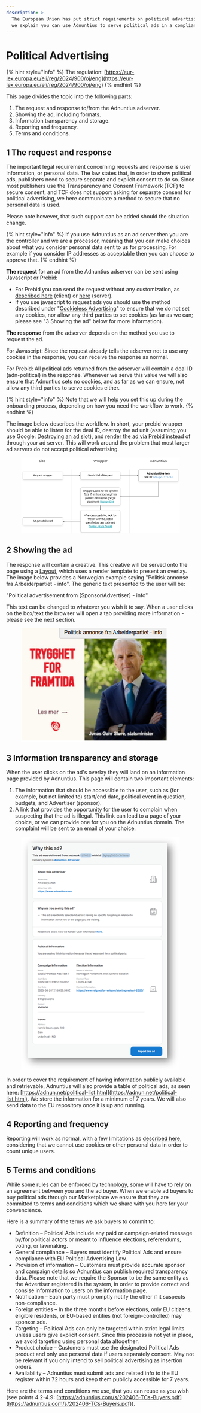 ```yaml
---
description: >-
  The European Union has put strict requirements on political advertising. Here
  we explain you can use Adnuntius to serve political ads in a compliant manner.
---
```


# Political Advertising

{% hint style="info" %}
The regulation: [https://eur-lex.europa.eu/eli/reg/2024/900/oj/eng](https://eur-lex.europa.eu/eli/reg/2024/900/oj/eng)
{% endhint %}

This page divides the topic into the following parts:&#x20;

1. The request and response to/from the Adnuntius adserver.
2. Showing the ad, including formats.&#x20;
3. Information transparency and storage.
4. Reporting and frequency.
5. Terms and conditions.

## 1 The request and response

The important legal requirement concerning requests and response is user information, or personal data. The law states that, in order to show political ads, publishers need to secure separate and explicit consent to do so. Since most publishers use the Transparency and Consent Framework (TCF) to secure consent, and TCF does not support asking for separate consent for political advertising, we here communicate a method to secure that no personal data is used.&#x20;

Please note however, that such support can be added should the situation change.&#x20;

{% hint style="info" %}
If you use Adnuntius as an ad server then you are the controller and we are a processor, meaning that you  can make choices about what you consider personal data sent to us for processing. For example if you consider IP addresses as acceptable then you can choose to approve that.
{% endhint %}

**The request** for an ad from the Adnuntius adserver can be sent using Javascript or Prebid:&#x20;

* For Prebid you can send the request without any customization, as [described here](https://docs.prebid.org/dev-docs/bidders/adnuntius) (client) or [here](../adnuntius-advertising/requesting-ads/intro/adn-utility.md) (server).&#x20;
* If you use javascript to request ads you should use the method described under "[Cookieless Advertising](../adnuntius-advertising/requesting-ads/cookieless-advertising.md)" to ensure that we do not set any cookies, nor allow any third parties to set cookies (as far as we can; please see "3 Showing the ad" below for more information).&#x20;

**The response** from the adserver depends on the method you use to request the ad.&#x20;

For Javascript: Since the request already tells the adserver not to use any cookies in the response, you can receive the response as normal.&#x20;

For Prebid: All political ads returned from the adserver will contain a deal ID (adn-political) in the response. Whenever we serve this value we will also ensure that Adnuntius sets no cookies, and as far as we can ensure, not allow any third parties to serve cookies either.&#x20;

{% hint style="info" %}
Note that we will help you set this up during the onboarding process, depending on how you need the workflow to work.
{% endhint %}

The image below describes the workflow. In short, your prebid wrapper should be able to listen for the deal ID, destroy the ad unit (assuming you use Google: [Destroying an ad slot](https://developers.google.com/publisher-tag/reference#googletag.destroySlots)), and [render the ad via Prebid](https://docs.prebid.org/dev-docs/publisher-api-reference/renderAd.html) instead of through your ad server. This will work around the problem that most larger ad servers do not accept political advertising.&#x20;

<figure><img src="../.gitbook/assets/Political ads workflow prebid.png" alt=""><figcaption></figcaption></figure>

## 2 Showing the ad

The response will contain a creative. This creative will be served onto the page using a [Layout](../adnuntius-advertising/admin-ui/design/layouts.md), which uses a render template to present an overlay. The image below provides a Norwegian example saying "Politisk annonse fra Arbeiderpartiet - info". The generic text presented to the user will be:&#x20;

"Political advertisement from \[Sponsor/Advertiser] - info"

This text can be changed to whatever you wish it to say. When a user clicks on the box/text the browser will open a tab providing more information - please see the next section.&#x20;

<figure><img src="../.gitbook/assets/202508 Political Ad Example.png" alt=""><figcaption></figcaption></figure>

## 3 Information transparency and storage

When the user clicks on the ad's overlay they will land on an information page provided by Adnuntius. This page will contain two important elements:&#x20;

1. The information that should be accessible to the user, such as (for example, but not limited to) start/end date, political event in question, budgets, and Advertiser (sponsor).&#x20;
2. A link that provides the opportunity for the user to complain when suspecting that the ad is illegal. This link can lead to a page of your choice, or we can provide one for you on the Adnuntius domain. The complaint will be sent to an email of your choice.&#x20;

<figure><img src="../.gitbook/assets/202508 Political Ad Info Page.png" alt=""><figcaption></figcaption></figure>

In order to cover the requirement of having information publicly available and retrievable, Adnuntius will also provide a table of political ads, as seen here: [https://adnun.net/political-list.html](https://adnun.net/political-list.html). We store the information for a minimum of 7 years. We will also send data to the EU repository once it is up and running.

## 4 Reporting and frequency

Reporting will work as normal, with a few limitations as [described here](../adnuntius-advertising/requesting-ads/cookieless-advertising.md#what-we-cant-do-when-a-dvertising-anonymously), considering that we cannot use cookies or other personal data in order to count unique users.&#x20;

## 5 Terms and conditions

While some rules can be enforced by technology, some will have to rely on an agreement between you and the ad buyer. When we enable ad buyers to buy political ads through our Marketplace we ensure that they are committed to terms and conditions which we share with you here for your convencience.&#x20;

Here is a summary of the terms we ask buyers to commit to:&#x20;

* Definition – Political Ads include any paid or campaign-related message by/for political actors or meant to influence elections, referendums, voting, or lawmaking.
* General compliance – Buyers must identify Political Ads and ensure compliance with EU Political Advertising Law.
* Provision of information – Customers must provide accurate sponsor and campaign details so Adnuntius can publish required transparency data. Please note that we require the Sponsor to be the same entity as the Advertiser registered in the system, in order to provide correct and consise information to users on the information page.&#x20;
* Notification – Each party must promptly notify the other if it suspects non-compliance.
* Foreign entities – In the three months before elections, only EU citizens, eligible residents, or EU-based entities (not foreign-controlled) may sponsor ads.
* Targeting – Political Ads can only be targeted within strict legal limits unless users give explicit consent. Since this process is not yet in place, we avoid targeting using personal data altogether.
* Product choice – Customers must use the designated Political Ads product and only use personal data if users separately consent. May not be relevant if you only intend to sell political advertising as insertion orders.
* Availability – Adnuntius must submit ads and related info to the EU register within 72 hours and keep them publicly accessible for 7 years.

Here are the terms and conditions we use, that you can reuse as you wish (see points 4.2-4.9: [https://adnuntius.com/s/202406-TCs-Buyers.pdf](https://adnuntius.com/s/202406-TCs-Buyers.pdf)).
